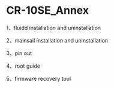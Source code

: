 # CR-10SE_Annex

1、fluidd installation and uninstallation

2、mainsail installation and uninstallation

3、pin out

4、root guide

5、firmware recovery tool
